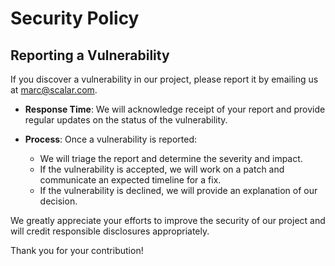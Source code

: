 # Security Policy

## Reporting a Vulnerability

If you discover a vulnerability in our project, please report it by emailing us at [marc@scalar.com](mailto:marc@scalar.com).

- **Response Time**: We will acknowledge receipt of your report and provide regular updates on the status of the vulnerability.

- **Process**: Once a vulnerability is reported:
  - We will triage the report and determine the severity and impact.
  - If the vulnerability is accepted, we will work on a patch and communicate an expected timeline for a fix.
  - If the vulnerability is declined, we will provide an explanation of our decision.

We greatly appreciate your efforts to improve the security of our project and will credit responsible disclosures appropriately.

Thank you for your contribution!
